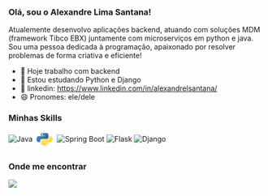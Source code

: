 ### Olá, sou o Alexandre Lima Santana!
Atualemente desenvolvo aplicações backend, atuando com soluções MDM (framework Tibco EBX) juntamente com microserviços em python e java.
Sou uma pessoa dedicada à programação, apaixonado por resolver problemas de forma criativa e eficiente!

- 🔭 Hoje trabalho com backend
- 🌱 Estou estudando Python e Django
- 👯 linkedin: https://www.linkedin.com/in/alexandrelsantana/
- 😄 Pronomes: ele/dele

<h3>Minhas Skills</h3>
<div style="display: inline_block">
  <img align="center" alt="Java" height="30" width="40" src="https://raw.githubusercontent.com/jmnote/z-icons/master/svg/java.svg">
  <img align="center" alt="Python" height="30" width="40" src="https://raw.githubusercontent.com/devicons/devicon/master/icons/python/python-original.svg">
  <img align="center" alt="Spring Boot" height="30" width="130" src="https://img.shields.io/badge/SpringBoot-6DB33F?style=flat-square&logo=Spring&logoColor=white">
  <img align="center" alt="Flask" height="30" width="100" src="https://img.shields.io/badge/flask-%23000.svg?style=for-the-badge&logo=flask&logoColor=white">
  <img align="center" alt="Django" height="30" width="100" src="https://img.shields.io/badge/django-%23092E20.svg?style=for-the-badge&logo=django&logoColor=white">
<!--  Fonte: https://github.com/Ileriayo/markdown-badges -->  
</div>

  
  ##
  <h3>Onde me encontrar</h3>
<div> 
<!--   <a href="https://www.youtube.com/channel/UC_-uuuZbY0AAt9CViNzvc-Q" target="_blank"><img src="https://img.shields.io/badge/YouTube-FF0000?style=for-the-badge&logo=youtube&logoColor=white" target="_blank"></a>
  <a href="https://instagram.com/rafaballerini" target="_blank"><img src="https://img.shields.io/badge/-Instagram-%23E4405F?style=for-the-badge&logo=instagram&logoColor=white" target="_blank"></a>
 	<a href="https://www.twitch.tv/rafaballerinii" target="_blank"><img src="https://img.shields.io/badge/Twitch-9146FF?style=for-the-badge&logo=twitch&logoColor=white" target="_blank"></a>
 <a href="https://discord.gg/wagxzStdcR" target="_blank"><img src="https://img.shields.io/badge/Discord-7289DA?style=for-the-badge&logo=discord&logoColor=white" target="_blank"></a> 
  <a href = "mailto:contatorafaballerini@gmail.com"><img src="https://img.shields.io/badge/-Gmail-%23333?style=for-the-badge&logo=gmail&logoColor=white" target="_blank"></a> -->
  <a href="https://www.linkedin.com/in/alexandrelsantana/" target="_blank"><img src="https://img.shields.io/badge/-LinkedIn-%230077B5?style=for-the-badge&logo=linkedin&logoColor=white" target="_blank"></a> 
  
</div>

